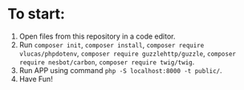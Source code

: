 
# To start:

1. Open files from this repository in a code editor.
2. Run ```composer init```, 
```composer install```, 
```composer require vlucas/phpdotenv```, 
```composer require guzzlehttp/guzzle```,
```composer require nesbot/carbon```,
```composer require twig/twig```.
3. Run APP using command ```php -S localhost:8000 -t public/```.
4. Have Fun!
